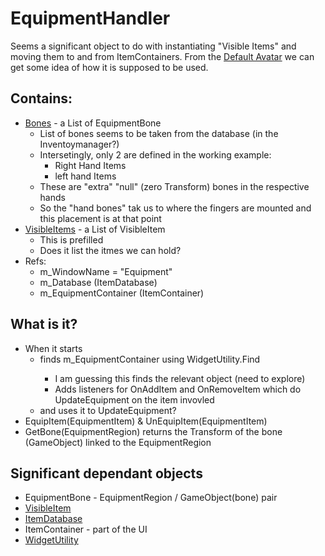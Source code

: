 # EquipmentHandler

Seems a significant object to do with instantiating "Visible Items"
and moving them to and from ItemContainers.
From the [Default Avatar](DAEquipementHandler.png)
we can get some idea of how it is supposed to be used.

## Contains:
* [Bones](DAEquipementHandlerBones.png) - a List of EquipmentBone
  * List of bones seems to be taken from the database (in the Inventoymanager?)
  * Intersetingly, only 2 are defined in the working example:
    * Right Hand Items
    * left hand Items
  * These are "extra" "null" (zero Transform) bones in the respective hands
  * So the "hand bones" tak us to where the fingers are mounted 
  and this placement is at that point
* [VisibleItems](DAEquipementHandlerItems.png) - a List of VisibleItem
  * This is prefilled
  * Does it list the itmes we can hold?
* Refs:
  * m_WindowName = "Equipment"
  * m_Database (ItemDatabase)
  * m_EquipmentContainer (ItemContainer)

## What is it?
* When it starts
  * finds m_EquipmentContainer using WidgetUtility.Find<ItemContainer>
    * I am guessing this finds the relevant object (need to explore)
    * Adds listeners for OnAddItem and OnRemoveItem which do UpdateEquipment on the item invovled
  * and uses it to UpdateEquipment?
* EquipItem(EquipmentItem) & UnEquipItem(EquipmentItem)
* GetBone(EquipmentRegion) returns the Transform of the bone (GameObject) linked to the EquipmentRegion

## Significant dependant objects
* EquipmentBone - EquipmentRegion / GameObject(bone) pair
* [VisibleItem](VisibleItem.md)
* [ItemDatabase](ItemDatabase.md)
* ItemContainer - part of the UI
* [WidgetUtility](WidgetUtility.md)
